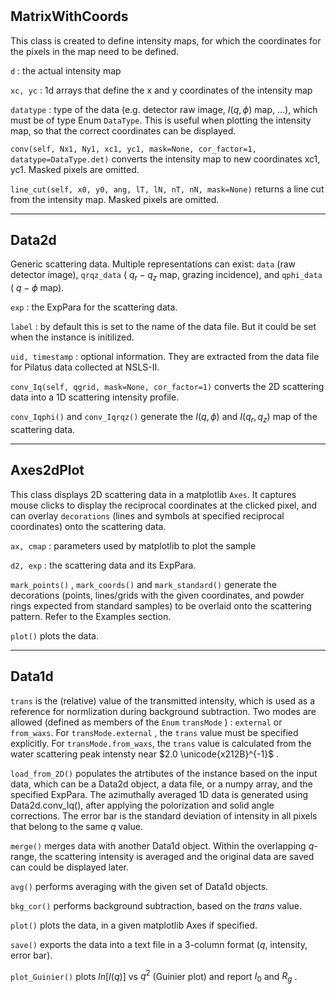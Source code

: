#
## MatrixWithCoords
  This class is created to define intensity maps, for which the coordinates for
  the pixels in the map need to be defined. 

  ``d`` : the actual intensity map

  ``xc, yc`` : 1d arrays that define the x and y coordinates of the intensity map

  ``datatype`` : type of the data (e.g. detector raw image, $I(q, \phi)$ map, ...), which 
  must be of type Enum `DataType`. This is useful when plotting the intensity map,
  so that the correct coordinates can be displayed. 

  ``conv(self, Nx1, Ny1, xc1, yc1, mask=None, cor_factor=1, datatype=DataType.det)`` 
  converts the intensity map to new coordinates xc1, yc1. Masked pixels are omitted.

  ``line_cut(self, x0, y0, ang, lT, lN, nT, nN, mask=None)`` 
  returns a line cut from the intensity map. Masked pixels are omitted.

----------------

## Data2d
  Generic scattering data. Multiple representations can exist: ``data`` (raw detector
  image), ``qrqz_data`` ( $q_r - q_z$ map, grazing incidence), and ``qphi_data`` 
  ( $q - \phi$ map).

  ``exp`` : the ExpPara for the scattering data.

  ``label`` : by default this is set to the name of the data file. But it could be set 
  when the instance is initilized.  

  ``uid, timestamp`` : optional information. They are extracted from the data file
  for Pilatus data collected at NSLS-II.  

  ``conv_Iq(self, qgrid, mask=None, cor_factor=1)`` converts the 2D scattering data
  into a 1D scattering intensity profile.

  ``conv_Iqphi()`` and ``conv_Iqrqz()`` generate the $I(q, \phi)$ and $I(q_r, q_z)$ 
  map of the scattering data.


------------

## Axes2dPlot

  This class displays 2D scattering data in a matplotlib ``Axes``. It captures mouse
  clicks to display the reciprocal coordinates at the clicked pixel, and can overlay
  `decorations` (lines and symbols at specified reciprocal coordinates) onto the scattering data.

  ``ax, cmap`` : parameters used by matplotlib to plot the sample

  ``d2, exp`` : the scattering data and its ExpPara.

  ``mark_points()`` , ``mark_coords()`` and ``mark_standard()`` generate the decorations 
  (points, lines/grids with the given coordinates, and powder rings expected from standard
  samples) to be overlaid onto the scattering pattern. Refer to the Examples section.

  ``plot()`` plots the data. 

-----------

## Data1d

  ``trans`` is the (relative) value of the transmitted intensity, which is used as a reference
  for normlization during background subtraction. Two modes are allowed (defined as members of the 
  `Enum` `transMode` ) : `external` or `from_waxs`. For `transMode.external` , the `trans`
  value must be specified explicitly. For `transMode.from_waxs`, the `trans` value is calculated
  from the water scattering peak intensty near $2.0 \unicode{x212B}^{-1}$ .

  ``load_from_2D()`` populates the atrtibutes of the instance based on the input data, which can be
  a Data2d object, a data file, or a numpy array, and the specified ExpPara. The azimuthally averaged
  1D data is generated using Data2d.conv_Iq(), after applying the polorization and solid angle 
  corrections. The error bar is the standard deviation of intensity in all pixels that belong to the
  same *q* value.

  ``merge()`` merges data with another Data1d object. Within the overlapping *q*-range, the 
  scattering intensity is averaged and the original data are saved can could be displayed later.

  ``avg()`` performs averaging with the given set of Data1d objects. 

  ``bkg_cor()`` performs background subtraction, based on the *trans* value.

  ``plot()`` plots the data, in a given matplotlib Axes if specified.

  ``save()`` exports the data into a text file in a 3-column format (*q*, intensity, error bar).

  ``plot_Guinier()`` plots $ln[I(q)]$ vs $q^2$ (Guinier plot) and report $I_0$ and 
  $R_g$ .

